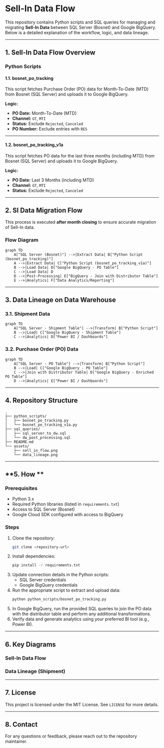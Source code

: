 # Sell-In Data Flow

This repository contains Python scripts and SQL queries for managing and migrating **Sell-In Data** between SQL Server (Bosnet) and Google BigQuery. Below is a detailed explanation of the workflow, logic, and data lineage.

---

## **1. Sell-In Data Flow Overview**

### **Python Scripts**

#### **1.1. bosnet\_po\_tracking**

This script fetches Purchase Order (PO) data for Month-To-Date (MTD) from Bosnet (SQL Server) and uploads it to Google BigQuery.

**Logic:**

- **PO Date:** Month-To-Date (MTD)
- **Channel:** `GT`, `MTI`
- **Status:** Exclude `Rejected`, `Canceled`
- **PO Number:** Exclude entries with `RES`

---

#### **1.2. bosnet\_po\_tracking\_v1a**

This script fetches PO data for the last three months (including MTD) from Bosnet (SQL Server) and uploads it to Google BigQuery.

**Logic:**

- **PO Date:** Last 3 Months (including MTD)
- **Channel:** `GT`, `MTI`
- **Status:** Exclude `Rejected`, `Canceled`

---

## **2. SI Data Migration Flow**

This process is executed **after month closing** to ensure accurate migration of Sell-In data.

### **Flow Diagram**

```mermaid
graph TD
    A["SQL Server (Bosnet)"] -->|Extract Data| B["Python Script (bosnet_po_tracking)"]
    A -->|Extract Data| C["Python Script (bosnet_po_tracking_v1a)"]
    B -->|Load Data| D["Google BigQuery - PO Table"]
    C -->|Load Data| D
    D -->|Post-Processing| E["BigQuery - Join with Distributor Table"]
    E -->|Analytics| F["Data Analytics/Reporting"]
```

---

## **3. Data Lineage on Data Warehouse**

### **3.1. Shipment Data**

```mermaid
graph TD
    A["SQL Server - Shipment Table"] -->|Transform| B["Python Script"]
    B -->|Load| C["Google BigQuery - Shipment Table"]
    C -->|Analytics| D["Power BI / Dashboards"]
```

### **3.2. Purchase Order (PO) Data**

```mermaid
graph TD
    A["SQL Server - PO Table"] -->|Transform| B["Python Script"]
    B -->|Load| C["Google BigQuery - PO Table"]
    C -->|Join with Distributor Table| D["Google BigQuery - Enriched PO Table"]
    D -->|Analytics| E["Power BI / Dashboards"]
```

---

## **4. Repository Structure**

```
.
├── python_scripts/
│   ├── bosnet_po_tracking.py
│   └── bosnet_po_tracking_v1a.py
├── sql_queries/
│   ├── sql_server_to_dw.sql
│   └── dw_post_processing.sql
├── README.md
└── assets/
    ├── sell_in_flow.png
    └── data_lineage.png
```

---

## **5. How **

### Prerequisites

- Python 3.x
- Required Python libraries (listed in `requirements.txt`)
- Access to SQL Server (Bosnet)
- Google Cloud SDK configured with access to BigQuery

### Steps

1. Clone the repository:
   ```bash
   git clone <repository-url>
   ```
2. Install dependencies:
   ```bash
   pip install -r requirements.txt
   ```
3. Update connection details in the Python scripts:
   - SQL Server credentials
   - Google BigQuery credentials
4. Run the appropriate script to extract and upload data:
   ```bash
   python python_scripts/bosnet_po_tracking.py
   ```
5. In Google BigQuery, run the provided SQL queries to join the PO data with the distributor table and perform any additional transformations.
6. Verify data and generate analytics using your preferred BI tool (e.g., Power BI).

---

## **6. Key Diagrams**

### Sell-In Data Flow



### Data Lineage (Shipment)



---

## **7. License**

This project is licensed under the MIT License. See `LICENSE` for more details.

---

## **8. Contact**

For any questions or feedback, please reach out to the repository maintainer.

